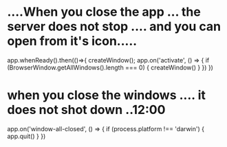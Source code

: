 # ....When you close the app ... the server does not stop .... and you can open from it's icon.....



app.whenReady().then(()=>{
  createWindow();
  app.on('activate', () => {
    if (BrowserWindow.getAllWindows().length === 0) {
      createWindow()
    }
  })
})

# when you close the windows .... it does not shot down ..12:00

app.on('window-all-closed', () => {
  if (process.platform !== 'darwin') {
    app.quit()
  }
})
